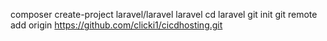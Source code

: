 composer create-project laravel/laravel laravel
cd laravel
git init
git remote add origin https://github.com/clicki1/cicdhosting.git
